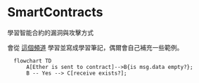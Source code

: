 # SmartContracts

學習智能合約的漏洞與攻擊方式

會從 [這個頻道](https://www.youtube.com/channel/UCJWh7F3AFyQ_x01VKzr9eyA) 學習並寫成學習筆記，偶爾會自己補充一些範例。

```mermaid
  flowchart TD
      A[Ether is sent to contract]-->B{is msg.data empty?};
      B -- Yes --> C[receive exists?];
  
```
